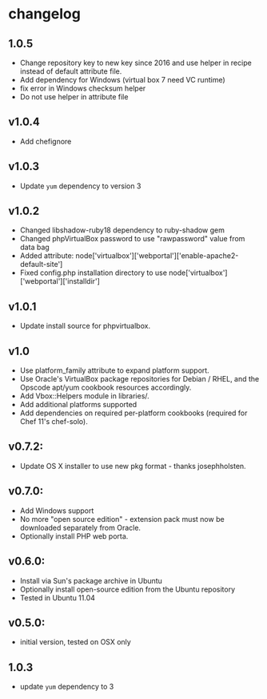 # changelog
## 1.0.5
* Change repository key to new key since 2016 and use helper in recipe instead of default attribute file.
* Add dependency for Windows (virtual box 7 need VC runtime)
* fix error in Windows checksum helper
* Do not use helper in attribute file

## v1.0.4
* Add chefignore

## v1.0.3

* Update `yum` dependency to version 3

## v1.0.2

* Changed libshadow-ruby18 dependency to ruby-shadow gem
* Changed phpVirtualBox password to use "rawpassword" value from data bag
* Added attribute: node['virtualbox']['webportal']['enable-apache2-default-site']
* Fixed config.php installation directory to use node['virtualbox']['webportal']['installdir']

## v1.0.1

* Update install source for phpvirtualbox.

## v1.0

* Use platform_family attribute to expand platform support.
* Use Oracle's VirtualBox package repositories for Debian / RHEL, and
  the Opscode apt/yum cookbook resources accordingly.
* Add Vbox::Helpers module in libraries/.
* Add additional platforms supported
* Add dependencies on required per-platform cookbooks (required for
 Chef 11's chef-solo).

## v0.7.2:

* Update OS X installer to use new pkg format - thanks josephholsten.

## v0.7.0:

* Add Windows support
* No more "open source edition" - extension pack must now be downloaded
  separately from Oracle.
* Optionally install PHP web porta.

## v0.6.0:

* Install via Sun's package archive in Ubuntu
* Optionally install open-source edition from the Ubuntu repository
* Tested in Ubuntu 11.04

## v0.5.0:

* initial version, tested on OSX only

## 1.0.3
* update `yum` dependency to 3
